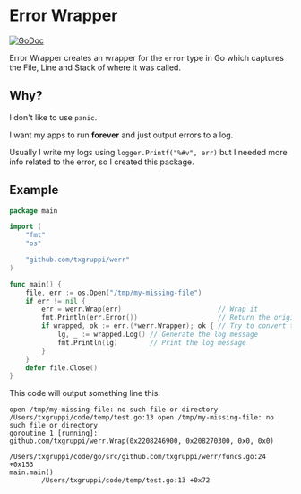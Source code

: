 # Error Wrapper

[![GoDoc](https://img.shields.io/badge/godoc-reference-blue.svg?style=flat-square)](https://godoc.org/github.com/txgruppi/werr)

Error Wrapper creates an wrapper for the `error` type in Go which captures the File, Line and Stack of where it was called.

## Why?

I don't like to use `panic`.

I want my apps to run **forever** and just output errors to a log.

Usually I write my logs using `logger.Printf("%#v", err)` but I needed more info related to the error, so I created this package.

## Example

```go
package main

import (
	"fmt"
	"os"

	"github.com/txgruppi/werr"
)

func main() {
	file, err := os.Open("/tmp/my-missing-file")
	if err != nil {
		err = werr.Wrap(err)                        // Wrap it
		fmt.Println(err.Error())                    // Return the original error message
		if wrapped, ok := err.(*werr.Wrapper); ok { // Try to convert to `*werr.Wrapper`
			lg, _ := wrapped.Log() // Generate the log message
			fmt.Println(lg)        // Print the log message
		}
	}
	defer file.Close()
}
```

This code will output something line this:

```
open /tmp/my-missing-file: no such file or directory
/Users/txgruppi/code/temp/test.go:13 open /tmp/my-missing-file: no such file or directory
goroutine 1 [running]:
github.com/txgruppi/werr.Wrap(0x2208246900, 0x208270300, 0x0, 0x0)
        /Users/txgruppi/code/go/src/github.com/txgruppi/werr/funcs.go:24 +0x153
main.main()
        /Users/txgruppi/code/temp/test.go:13 +0x72
```

